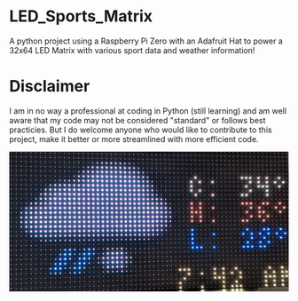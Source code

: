# LED_Sports_Matrix
A python project using a Raspberry Pi Zero with an Adafruit Hat to power a 32x64 LED Matrix with various sport data and weather information!

# Disclaimer
I am in no way a professional at coding in Python (still learning) and am well aware that my code may not be considered "standard" or follows best practicies. But I do welcome anyone who would like to contribute to this project, make it better or more streamlined with more efficient code.

![GitHub Logo](/images/PXL_20210329_114302690.jpg)
